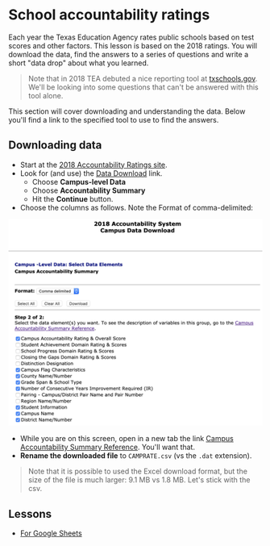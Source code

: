 # School accountability ratings

Each year the Texas Education Agency rates public schools based on test scores and other factors. This lesson is based on the 2018 ratings. You will download the data, find the answers to a series of questions and write a short "data drop" about what you learned.

> Note that in 2018 TEA debuted a nice reporting tool at [txschools.gov](https://txschools.gov/). We'll be looking into some questions that can't be answered with this tool alone.

This section will cover downloading and understanding the data. Below you'll find a link to the specified tool to use to find the answers.


## Downloading data

- Start at the [2018 Accountability Ratings site](https://tea.texas.gov/2018accountability.aspx).
- Look for (and use) the [Data Download](https://rptsvr1.tea.texas.gov/perfreport/account/2018/download.html) link.
  - Choose **Campus-level Data**
  - Choose **Accountability Summary**
  - Hit the **Continue** button.
- Choose the columns as follows. Note the Format of comma-delimited:

![Download options](img/2018-download-options.png)

- While you are on this screen, open in a new tab the link [Campus Accountability Summary Reference](https://rptsvr1.tea.texas.gov/perfreport/account/2018/download/camprate.html). You'll want that.
- **Rename the downloaded file** to `CAMPRATE.csv` (vs the `.dat` extension).

> Note that it is possible to used the Excel download format, but the size of the file is much larger: 9.1 MB vs 1.8 MB. Let's stick with the csv.

## Lessons

- [For Google Sheets](rubric.gs)

